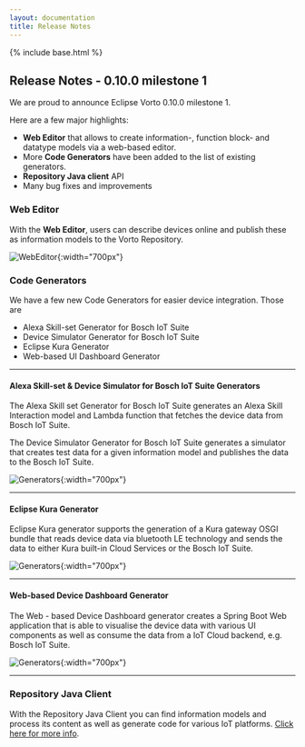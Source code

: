 ```yaml
---
layout: documentation
title: Release Notes
---
```

{% include base.html %}

## Release Notes - 0.10.0 milestone 1

We are proud to announce Eclipse Vorto 0.10.0 milestone 1.  

Here are a few major highlights:

- **Web Editor** that allows to create information-, function block- and datatype models via a web-based editor.
- More **Code Generators** have been added to the list of existing generators.
- **Repository Java client** API
- Many bug fixes and improvements


### Web Editor

With the **Web Editor**, users can describe devices online and publish these as information models to the Vorto Repository.

  ![WebEditor]({{base}}/img/documentation/webeditor_details.png){:width="700px"}
 
 
### Code Generators

We have a few new Code Generators for easier device integration. Those are

* Alexa Skill-set Generator for Bosch IoT Suite
* Device Simulator Generator for Bosch IoT Suite
* Eclipse Kura Generator
* Web-based UI Dashboard Generator

---

#### Alexa Skill-set & Device Simulator for Bosch IoT Suite Generators

The Alexa Skill set Generator for Bosch IoT Suite generates an Alexa Skill Interaction model and Lambda function that fetches the device data from Bosch IoT Suite.

The Device Simulator Generator for Bosch IoT Suite generates a simulator that creates test data for a given information model and publishes the data to the Bosch IoT Suite.

  ![Generators]({{base}}/img/documentation/bosch-iot_generator_configuration.png){:width="700px"}

---
  
#### Eclipse Kura Generator

Eclipse Kura generator supports the generation of a Kura gateway OSGI bundle that reads device data via bluetooth LE technology and sends the data to either Kura built-in Cloud Services or the Bosch IoT Suite.

  ![Generators]({{base}}/img/documentation/eclipse-kura_generator_configuration.png){:width="700px"}

---

#### Web-based Device Dashboard Generator

The Web - based Device Dashboard generator creates a Spring Boot Web application that is able to visualise the device data with various UI components as well as consume the data from a IoT Cloud backend, e.g. Bosch IoT Suite.

  ![Generators]({{base}}/img/documentation/web-device_generator_configuration.png){:width="700px"}

---

### Repository Java Client

With the Repository Java Client you can find information models and process its content as well as generate code for various IoT platforms. [Click here for more info](https://github.com/eclipse/vorto/tree/development/server/repo/repository-java-client/Readme.md).

